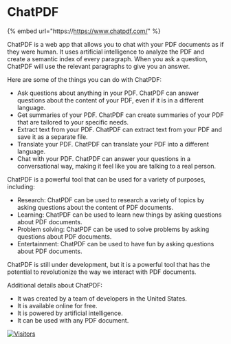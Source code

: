 # ChatPDF

{% embed url="https://https://www.chatpdf.com/" %}

ChatPDF is a web app that allows you to chat with your PDF documents as if they were human. It uses artificial intelligence to analyze the PDF and create a semantic index of every paragraph. When you ask a question, ChatPDF will use the relevant paragraphs to give you an answer.

Here are some of the things you can do with ChatPDF:

* Ask questions about anything in your PDF. ChatPDF can answer questions about the content of your PDF, even if it is in a different language.
* Get summaries of your PDF. ChatPDF can create summaries of your PDF that are tailored to your specific needs.
* Extract text from your PDF. ChatPDF can extract text from your PDF and save it as a separate file.
* Translate your PDF. ChatPDF can translate your PDF into a different language.
* Chat with your PDF. ChatPDF can answer your questions in a conversational way, making it feel like you are talking to a real person.

ChatPDF is a powerful tool that can be used for a variety of purposes, including:

* Research: ChatPDF can be used to research a variety of topics by asking questions about the content of PDF documents.
* Learning: ChatPDF can be used to learn new things by asking questions about PDF documents.
* Problem solving: ChatPDF can be used to solve problems by asking questions about PDF documents.
* Entertainment: ChatPDF can be used to have fun by asking questions about PDF documents.

ChatPDF is still under development, but it is a powerful tool that has the potential to revolutionize the way we interact with PDF documents.

Additional details about ChatPDF:

* It was created by a team of developers in the United States.
* It is available online for free.
* It is powered by artificial intelligence.
* It can be used with any PDF document.

[![Visitors](https://api.visitorbadge.io/api/visitors?path=https%3A%2F%2Fgithub.com%2Fdrshahizan\&labelColor=%23697689\&countColor=%23555555\&style=plastic)](https://visitorbadge.io/status?path=https%3A%2F%2Fgithub.com%2Fdrshahizan)
